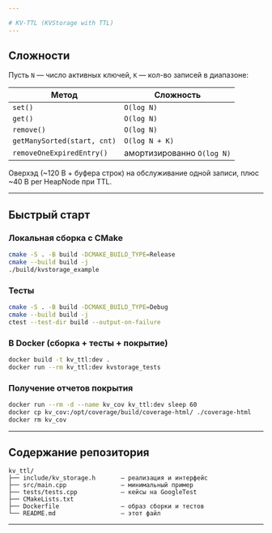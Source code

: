 ```yaml
---

# KV-TTL (KVStorage with TTL)
---
```

## Сложности

Пусть `N` — число активных ключей, `K` — кол-во записей в диапазоне:

| Метод                       | Сложность                  |
| --------------------------- | -------------------------- |
| `set()`                     | `O(log N)`                 |
| `get()`                     | `O(log N)`                 |
| `remove()`                  | `O(log N)`                 |
| `getManySorted(start, cnt)` | `O(log N + K)`             |
| `removeOneExpiredEntry()`   | амортизированно `O(log N)` |

Оверхэд (\~120 B + буфера строк) на обслуживание одной записи, плюс \~40 B per HeapNode при TTL.

---

## Быстрый старт

### Локальная сборка с CMake

```bash
cmake -S . -B build -DCMAKE_BUILD_TYPE=Release
cmake --build build -j
./build/kvstorage_example
```

### Тесты

```bash
cmake -S . -B build -DCMAKE_BUILD_TYPE=Debug
cmake --build build -j
ctest --test-dir build --output-on-failure
```

### В Docker (сборка + тесты + покрытие)

```bash
docker build -t kv_ttl:dev .
docker run --rm kv_ttl:dev kvstorage_tests
```

### Получение отчетов покрытия

```bash
docker run --rm -d --name kv_cov kv_ttl:dev sleep 60
docker cp kv_cov:/opt/coverage/build/coverage-html/ ./coverage-html
docker rm kv_cov
```

---

## Содержание репозитория

```
kv_ttl/
├── include/kv_storage.h       — реализация и интерфейс
├── src/main.cpp               — минимальный пример
├── tests/tests.cpp            — кейсы на GoogleTest
├── CMakeLists.txt
├── Dockerfile                 — образ сборки и тестов
└── README.md                  — этот файл
```

---